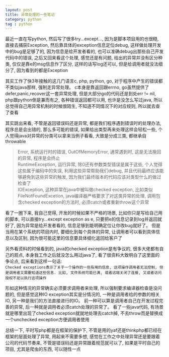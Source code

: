 ```yaml
---
layout: post
title: 异常处理的一些笔记
category: python
tag : python
--- 
```


最近一直在写python, 然后写了很多try...except..., 因为是脚本项目用的也很糙, 直接去捕获Exception, 然后靠具体的exception信息定位debug, 这样做处理开发中的bug是足够了的, 因为信息是给开发者看的, 也可以准确debug出那些自己开发代码中的错误, 之后又回来看这个处理, 感觉还是有问题, 给出的异常并没有区分种类, 仅仅是靠e的msg信息作了区分, 这样的话写log还可以, 但是给调用者就没法细分了, 因为看到的都是Exception  

其实工作了快3年接触的这几门语言c, php, python, go, 对于程序中产生的错误都不类似java那样, 强制走异常处理。 c本身是靠返回跟errno, go虽然提供了defer,panic,recover这一套异常处理, 但是大部分go的代码还是到处err != nil, php跟python倒是兼而有之, 各种错误返回都可以用, 也许是没怎么写过java, 所以总觉得自己用异常机制的时候很陌生, 不知道不同情况下的对应规则, 所以就去查了查看   

其实跳出来看, 不管是返回错误码还是异常, 都是我们程序遇到错误时的处理办法, 程序总是会出错的, 那么多可能的错误, 如果给出类型再来处理这样会轻松一些, 个人觉得java对异常的分类可以拿来当例子看看, 大致是分成三类, 都继承自throwable  
 
>Error, 系统运行时的错误, OutOfMemoryError, 通常遇到时, 这是无法挽回的异常, 程序是会终止    
>RuntimeException, 运行异常, 除0还有参数类型错误是属于这些, 个人觉得这些属于编码中的失误, 利用这些异常帮助我们debug, 并且代码最终应该能够避免到这些异常的触发, 因为我们最终版本的代码应该对类型什么的做过检查了  
>IOException, 这种异常在java中被叫做checked exception, 比如类似FileNotFoundExcetion, java编译器严格要求了对这类异常的处理, 调用包含checked exception的方法时, 必须catch或者重新throw这个异常  

看了一圈下来, 我自己觉得, 开发的时候如果不严格的场景, 比如你只是写给自己用的脚本, 可以直接try...except exception as e, 只要把e的信息记录到log并返回就好了, 因为异常是给开发者看的, 信息足够到能明确定位让你改bug就好了。 但是当用在某个系统的项目内时, 要细化到每个具体的异常, 让调用者可以看到具体信息以及区别, 因为很可能这里的信息要具体细化返回给客户了   

另外看资料的时候看到的, java的checked exception是有争议的, 很多大佬都有自己的观点, 本身我工作之后就没怎么用过java了, 看了很资料大致明白了这里面的争论点, 后来看到这样一句话:  
`Checked exceptions表示了关于一个操作的一些有用的信息, 这项操作调用者无法控制, 但是调用者又需要知道这些信息. 比如, 文件系统可能已满, 或者远端关闭了连接, 又或者访问授权不足以执行这项操作`  

形如这种情况的异常确实必须要求调用者来处理, 所以强制要求编译器检查是没问题的, 但是感觉这种IO exception其实是分情况的, 一种是调用者给的参数的相关IO, 另一种是我们的方法直接进行的IO。 前一种可以算是调用者自己在开发过程完善的异常, 后一种就是调用者必须catch处理的异常了。 看了一些java代码, 有场景就是哪里出现了checked exception就就地处理去catch掉, 不去throw而是替换成一个unchecked exception方便调用者使用  

总结一下, 平时写php都是在框架的保护下, 不管是用的yaf还是thinkphp都已经在框架的层面处理了异常, 用起来不需要多想, 感觉在工作之中处理异常还是要跟着公司的代码节奏来, 不管是错误码还是异常跟着规范就可以了, 如果是平时自己的项目, 尤其是爬虫的东西, 可以随性一点




